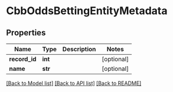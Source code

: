 # CbbOddsBettingEntityMetadata

## Properties
Name | Type | Description | Notes
------------ | ------------- | ------------- | -------------
**record_id** | **int** |  | [optional] 
**name** | **str** |  | [optional] 

[[Back to Model list]](../README.md#documentation-for-models) [[Back to API list]](../README.md#documentation-for-api-endpoints) [[Back to README]](../README.md)


